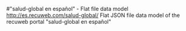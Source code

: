 #"salud-global en español" - Flat file data model
http://es.recuweb.com/salud-global/
Flat JSON file data model of the recuweb portal "salud-global en español"
